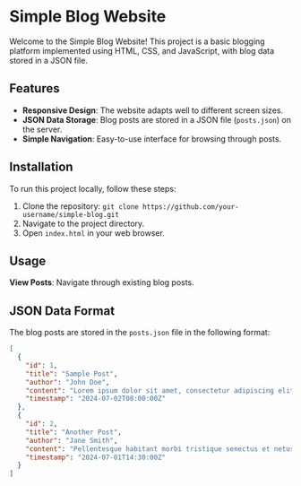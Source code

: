 # Simple Blog Website

Welcome to the Simple Blog Website! This project is a basic blogging platform implemented using HTML, CSS, and JavaScript, with blog data stored in a JSON file.

## Features

- **Responsive Design**: The website adapts well to different screen sizes.
- **JSON Data Storage**: Blog posts are stored in a JSON file (`posts.json`) on the server.
- **Simple Navigation**: Easy-to-use interface for browsing through posts.

## Installation

To run this project locally, follow these steps:

1. Clone the repository: `git clone https://github.com/your-username/simple-blog.git`
2. Navigate to the project directory.
3. Open `index.html` in your web browser.

## Usage

**View Posts**: Navigate through existing blog posts.

## JSON Data Format

The blog posts are stored in the `posts.json` file in the following format:
```json
[
  {
    "id": 1,
    "title": "Sample Post",
    "author": "John Doe",
    "content": "Lorem ipsum dolor sit amet, consectetur adipiscing elit.",
    "timestamp": "2024-07-02T08:00:00Z"
  },
  {
    "id": 2,
    "title": "Another Post",
    "author": "Jane Smith",
    "content": "Pellentesque habitant morbi tristique senectus et netus et malesuada fames ac turpis egestas.",
    "timestamp": "2024-07-01T14:30:00Z"
  }
]
